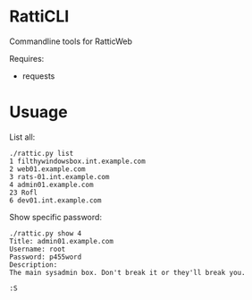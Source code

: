 RattiCLI
=========

Commandline tools for RatticWeb

Requires: 
* requests

Usuage
=========
List all:
```
./rattic.py list
1 filthywindowsbox.int.example.com
2 web01.example.com
3 rats-01.int.example.com
4 admin01.example.com
23 Rofl
6 dev01.int.example.com
```
Show specific password:
```
./rattic.py show 4
Title: admin01.example.com
Username: root
Password: p455word
Description:
The main sysadmin box. Don't break it or they'll break you.

:S
```
